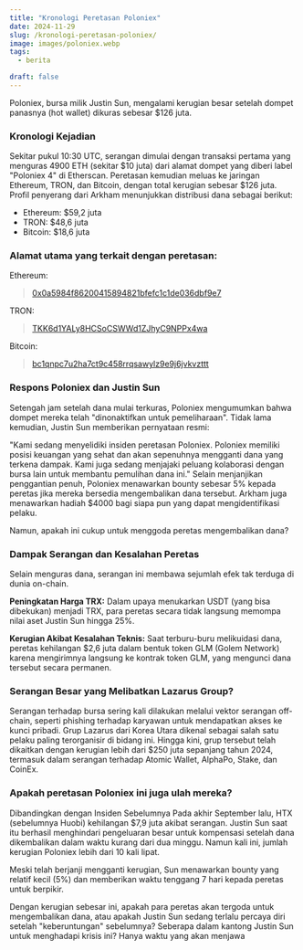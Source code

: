 ```yaml
---
title: "Kronologi Peretasan Poloniex"
date: 2024-11-29
slug: /kronologi-peretasan-poloniex/
image: images/poloniex.webp
tags:
  - berita

draft: false
---
```


Poloniex, bursa milik Justin Sun, mengalami kerugian besar setelah dompet panasnya (hot wallet) dikuras sebesar $126 juta.

### Kronologi Kejadian

Sekitar pukul 10:30 UTC, serangan dimulai dengan transaksi pertama yang menguras 4900 ETH (sekitar $10 juta) dari alamat dompet yang diberi label "Poloniex 4" di Etherscan. Peretasan kemudian meluas ke jaringan Ethereum, TRON, dan Bitcoin, dengan total kerugian sebesar $126 juta. Profil penyerang dari Arkham menunjukkan distribusi dana sebagai berikut:

- Ethereum: $59,2 juta
- TRON: $48,6 juta
- Bitcoin: $18,6 juta

### Alamat utama yang terkait dengan peretasan:

Ethereum:

> [0x0a5984f86200415894821bfefc1c1de036dbf9e7](https://etherscan.io/address/0x0a5984f86200415894821bfefc1c1de036dbf9e7)

TRON:

> [TKK6d1YALy8HCSoCSWWd1ZJhyC9NPPx4wa](https://tronscan.org/#/address/TKK6d1YALy8HCSoCSWWd1ZJhyC9NPPx4wa)

Bitcoin:

> [bc1qnpc7u2ha7ct9c458rrqsawylz9e9j6jvkvzttt](https://blockchair.com/bitcoin/address/bc1qnpc7u2ha7ct9c458rrqsawylz9e9j6jvkvzttt)

### Respons Poloniex dan Justin Sun

Setengah jam setelah dana mulai terkuras, Poloniex mengumumkan bahwa dompet mereka telah "dinonaktifkan untuk pemeliharaan". Tidak lama kemudian, Justin Sun memberikan pernyataan resmi:

"Kami sedang menyelidiki insiden peretasan Poloniex. Poloniex memiliki posisi keuangan yang sehat dan akan sepenuhnya mengganti dana yang terkena dampak. Kami juga sedang menjajaki peluang kolaborasi dengan bursa lain untuk membantu pemulihan dana ini."
Selain menjanjikan penggantian penuh, Poloniex menawarkan bounty sebesar 5% kepada peretas jika mereka bersedia mengembalikan dana tersebut. Arkham juga menawarkan hadiah $4000 bagi siapa pun yang dapat mengidentifikasi pelaku.

Namun, apakah ini cukup untuk menggoda peretas mengembalikan dana?

### Dampak Serangan dan Kesalahan Peretas

Selain menguras dana, serangan ini membawa sejumlah efek tak terduga di dunia on-chain.

**Peningkatan Harga TRX:** Dalam upaya menukarkan USDT (yang bisa dibekukan) menjadi TRX, para peretas secara tidak langsung memompa nilai aset Justin Sun hingga 25%.

**Kerugian Akibat Kesalahan Teknis:** Saat terburu-buru melikuidasi dana, peretas kehilangan $2,6 juta dalam bentuk token GLM (Golem Network) karena mengirimnya langsung ke kontrak token GLM, yang mengunci dana tersebut secara permanen.

### Serangan Besar yang Melibatkan Lazarus Group?

Serangan terhadap bursa sering kali dilakukan melalui vektor serangan off-chain, seperti phishing terhadap karyawan untuk mendapatkan akses ke kunci pribadi. Grup Lazarus dari Korea Utara dikenal sebagai salah satu pelaku paling terorganisir di bidang ini. Hingga kini, grup tersebut telah dikaitkan dengan kerugian lebih dari $250 juta sepanjang tahun 2024, termasuk dalam serangan terhadap Atomic Wallet, AlphaPo, Stake, dan CoinEx.

### Apakah peretasan Poloniex ini juga ulah mereka?

Dibandingkan dengan Insiden Sebelumnya
Pada akhir September lalu, HTX (sebelumnya Huobi) kehilangan $7,9 juta akibat serangan. Justin Sun saat itu berhasil menghindari pengeluaran besar untuk kompensasi setelah dana dikembalikan dalam waktu kurang dari dua minggu. Namun kali ini, jumlah kerugian Poloniex lebih dari 10 kali lipat.

Meski telah berjanji mengganti kerugian, Sun menawarkan bounty yang relatif kecil (5%) dan memberikan waktu tenggang 7 hari kepada peretas untuk berpikir.

Dengan kerugian sebesar ini, apakah para peretas akan tergoda untuk mengembalikan dana, atau apakah Justin Sun sedang terlalu percaya diri setelah "keberuntungan" sebelumnya? Seberapa dalam kantong Justin Sun untuk menghadapi krisis ini? Hanya waktu yang akan menjawa
